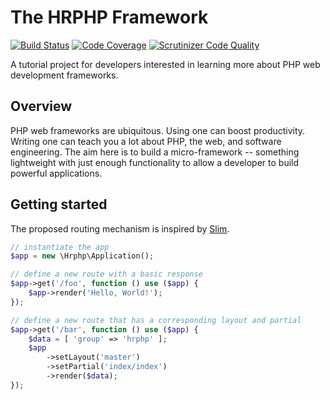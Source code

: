 # The HRPHP Framework
[![Build Status](http://img.shields.io/travis/hrphp/hrphp-framework.svg?style=flat)](https://travis-ci.org/hrphp/hrphp-framework)
[![Code Coverage](http://img.shields.io/coveralls/hrphp/hrphp-framework.svg?style=flat)](https://coveralls.io/r/hrphp/hrphp-framework)
[![Scrutinizer Code Quality](http://img.shields.io/scrutinizer/g/hrphp/hrphp-framework.svg?style=flat)](https://scrutinizer-ci.com/g/hrphp/hrphp-framework/)

A tutorial project for developers interested in learning more about PHP web development frameworks.

## Overview
PHP web frameworks are ubiquitous. Using one can boost productivity. Writing one can teach you a lot about PHP, the web, and software engineering. The aim here is to build a micro-framework -- something lightweight with just enough functionality to allow a developer to build powerful applications.

## Getting started
The proposed routing mechanism is inspired by [Slim](http://www.slimframework.com/).

```php
// instantiate the app
$app = new \Hrphp\Application();

// define a new route with a basic response
$app->get('/foo', function () use ($app) {
    $app->render('Hello, World!');
});

// define a new route that has a corresponding layout and partial
$app->get('/bar', function () use ($app) {
    $data = [ 'group' => 'hrphp' ];
    $app
        ->setLayout('master')
        ->setPartial('index/index')
        ->render($data);
});

```

